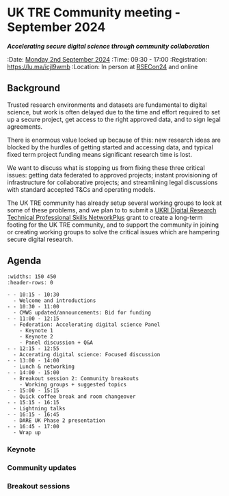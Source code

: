 # UK TRE Community meeting - September 2024

**_Accelerating secure digital science through community collaboration_**

:Date: [Monday 2nd September 2024](https://arewemeetingyet.com/London/2024-09-02/09:30/UK%20TRE%20Community%20meeting)
:Time: 09:30 - 17:00
:Registration: https://lu.ma/icjl9wmb
:Location: In person at [RSECon24](https://rsecon24.society-rse.org/venue/) and online

## Background

Trusted research environments and datasets are fundamental to digital science, but work is often delayed due to the time and effort required to set up a secure project, get access to the right approved data, and to sign legal agreements.

There is enormous value locked up because of this: new research ideas are blocked by the hurdles of getting started and accessing data, and typical fixed term project funding means significant research time is lost.

We want to discuss what is stopping us from fixing these three critical issues: getting data federated to approved projects; instant provisioning of infrastructure for collaborative projects; and streamlining legal discussions with standard accepted T&Cs and operating models.

The UK TRE community has already setup several working groups to look at some of these problems, and we plan to to submit a [UKRI Digital Research Technical Professional Skills NetworkPlus](https://www.ukri.org/opportunity/ukri-digital-research-technical-professional-skills-networkplus/) grant to create a long-term footing for the UK TRE community, and to support the community in joining or creating working groups to solve the critical issues which are hampering secure digital research.

## Agenda

```{list-table}
:widths: 150 450
:header-rows: 0

- - 10:15 - 10:30
  - Welcome and introductions
- - 10:30 - 11:00
  - CMWG updated/announcements: Bid for funding
- - 11:00 - 12:15
  - Federation: Accelerating digital science Panel
    - Keynote 1
    - Keynote 2
    - Panel discussion + Q&A
- - 12:15 - 12:55
  - Accerating digital science: Focused discussion
- - 13:00 - 14:00
  - Lunch & networking
- - 14:00 - 15:00
  - Breakout session 2: Community breakouts
    - Working groups + suggested topics
- - 15:00 - 15:15
  - Quick coffee break and room changeover
- - 15:15 - 16:15
  - Lightning talks
- - 16:15 - 16:45
  - DARE UK Phase 2 presentation
- - 16:45 - 17:00
  - Wrap up

```

### Keynote

### Community updates

### Breakout sessions

```

```
